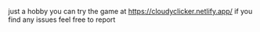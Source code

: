 just a hobby
you can try the game at https://cloudyclicker.netlify.app/
      if you find any issues feel free to report

